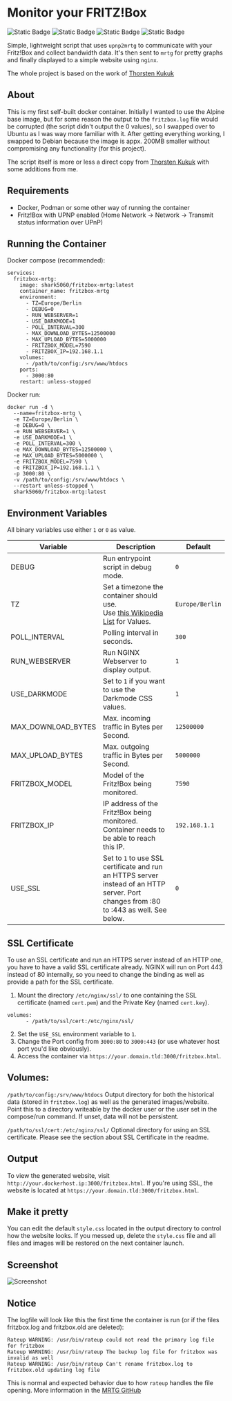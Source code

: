 # Monitor your FRITZ!Box

![Static Badge](https://img.shields.io/badge/Alpine-latest-red?style=for-the-badge) ![Static Badge](https://img.shields.io/badge/RRDtool-green?style=for-the-badge&label=APK) ![Static Badge](https://img.shields.io/badge/MRTG-blue?style=for-the-badge&label=APK) ![Static Badge](https://img.shields.io/badge/nginx-yellow?style=for-the-badge&label=APK)

Simple, lightweight script that uses `upnp2mrtg` to communicate with your
Fritz!Box and collect bandwidth data. It's then sent to `mrtg` for pretty
graphs and finally displayed to a simple website using `nginx`.

The whole project is based on the work of [Thorsten Kukuk](https://github.com/thkukuk/fritzbox-monitoring/)

## About

This is my first self-built docker container. Initially I wanted to use the Alpine base image, but for some reason the output to the `fritzbox.log` file would be corrupted (the script didn't output the 0 values), so I swapped over to Ubuntu as I was way more familiar with it. After getting everything working, I swapped to Debian because the image is appx. 200MB smaller without compromising any functionality (for this project).

The script itself is more or less a direct copy from [Thorsten Kukuk](https://github.com/thkukuk/fritzbox-monitoring/) with some additions from me.

## Requirements

- Docker, Podman or some other way of running the container
- Fritz!Box with UPNP enabled (Home Network -> Network -> Transmit status information over UPnP)

## Running the Container

Docker compose (recommended):
```
services:
  fritzbox-mrtg:
    image: shark5060/fritzbox-mrtg:latest
    container_name: fritzbox-mrtg
    environment:
      - TZ=Europe/Berlin
      - DEBUG=0
      - RUN_WEBSERVER=1
      - USE_DARKMODE=1
      - POLL_INTERVAL=300
      - MAX_DOWNLOAD_BYTES=12500000
      - MAX_UPLOAD_BYTES=5000000
      - FRITZBOX_MODEL=7590
      - FRITZBOX_IP=192.168.1.1
    volumes:
      - /path/to/config:/srv/www/htdocs
    ports:
      - 3000:80
    restart: unless-stopped
```

Docker run:
```
docker run -d \
  --name=fritzbox-mrtg \
  -e TZ=Europe/Berlin \
  -e DEBUG=0 \
  -e RUN_WEBSERVER=1 \
  -e USE_DARKMODE=1 \
  -e POLL_INTERVAL=300 \
  -e MAX_DOWNLOAD_BYTES=12500000 \
  -e MAX_UPLOAD_BYTES=5000000 \
  -e FRITZBOX_MODEL=7590 \
  -e FRITZBOX_IP=192.168.1.1 \
  -p 3000:80 \
  -v /path/to/config:/srv/www/htdocs \
  --restart unless-stopped \
  shark5060/fritzbox-mrtg:latest
```

## Environment Variables

All binary variables use either `1` or `0` as value.

| Variable | Description | Default |
| ------------- | ------------- | ------------- |
| DEBUG  | Run entrypoint script in debug mode. | `0` |
| TZ  | Set a timezone the container should use. <br>Use [this Wikipedia List](https://en.wikipedia.org/wiki/List_of_tz_database_time_zones) for Values. | `Europe/Berlin` |
| POLL_INTERVAL  | Polling interval in seconds. | `300` |
| RUN_WEBSERVER  | Run NGINX Webserver to display output. | `1` |
| USE_DARKMODE  | Set to `1` if you want to use the Darkmode CSS values. | `1` |
| MAX_DOWNLOAD_BYTES  | Max. incoming traffic in Bytes per Second. | `12500000` |
| MAX_UPLOAD_BYTES  | Max. outgoing traffic in Bytes per Second. | `5000000` |
| FRITZBOX_MODEL  | Model of the Fritz!Box being monitored. | `7590` |
| FRITZBOX_IP  | IP address of the Fritz!Box being monitored. <br>Container needs to be able to reach this IP. | `192.168.1.1` |
| USE_SSL  | Set to `1` to use SSL certificate and run an HTTPS server instead of an HTTP server. Port changes from :80 to :443 as well. See below. | `0` |

## SSL Certificate

To use an SSL certificate and run an HTTPS server instead of an HTTP one, you have to have a valid SSL certificate already.
NGINX will run on Port 443 instead of 80 internally, so you need to change the binding as well as provide a path for the SSL certificate.

1) Mount the directory `/etc/nginx/ssl/` to one containing the SSL certificate (named `cert.pem`) and the Private Key (named `cert.key`).
```
volumes:
      - /path/to/ssl/cert:/etc/nginx/ssl/
```
2) Set the `USE_SSL` environment variable to `1`.
3) Change the Port config from `3000:80` to `3000:443` (or use whatever host port you'd like obviously).
4) Access the container via `https://your.domain.tld:3000/fritzbox.html`.

## Volumes:

`/path/to/config:/srv/www/htdocs`
Output directory for both the historical data (stored in `fritzbox.log`) as well as the generated images/website.
Point this to a directory writeable by the docker user or the user set in the compose/run command.
If unset, data will not be persistent.

`/path/to/ssl/cert:/etc/nginx/ssl/`
Optional directory for using an SSL certificate. Please see the section about SSL Certificate in the readme.

## Output

To view the generated website, visit `http://your.dockerhost.ip:3000/fritzbox.html`.
If you're using SSL, the website is located at `https://your.domain.tld:3000/fritzbox.html`.

## Make it pretty

You can edit the default `style.css` located in the output directory to control how the website looks.
If you messed up, delete the `style.css` file and all files and images will be restored on the next container launch.

## Screenshot

![Screenshot](screenshot.png)

## Notice

The logfile will look like this the first time the container is run (or if the files fritzbox.log and fritzbox.old are deleted):
```
Rateup WARNING: /usr/bin/rateup could not read the primary log file for fritzbox
Rateup WARNING: /usr/bin/rateup The backup log file for fritzbox was invalid as well
Rateup WARNING: /usr/bin/rateup Can't rename fritzbox.log to fritzbox.old updating log file
```
This is normal and expected behavior due to how `rateup` handles the file opening. More information in the [MRTG GitHub](https://github.com/oetiker/mrtg/blob/master/src/src/rateup.c#L1328)
